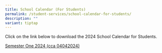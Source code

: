 ```yaml
---
title: School Calendar (For Students)
permalink: /student-services/school-calendar-for-students/
description: ""
variant: tiptap
---
```

<p>Click on the link below&nbsp;to download the 2024 School Calendar for
Students.</p>
<p><a href="https://drive.google.com/file/d/1fFoNpebKKbmODPbKj7_wsOnsgt244mnf/view?usp=drive_link" rel="noopener noreferrer nofollow" target="_blank">Semester One 2024 (cca 04042024)</a>
</p>